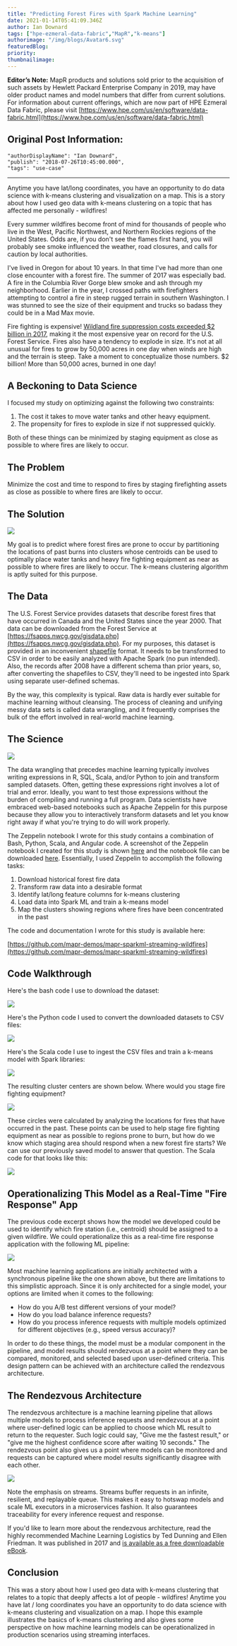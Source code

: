 ```yaml
---
title: "Predicting Forest Fires with Spark Machine Learning"
date: 2021-01-14T05:41:09.346Z
author: Ian Downard 
tags: ["hpe-ezmeral-data-fabric","MapR","k-means"]
authorimage: "/img/blogs/Avatar6.svg"
featuredBlog:
priority:
thumbnailimage:
---
```

**Editor’s Note:** MapR products and solutions sold prior to the acquisition of such assets by Hewlett Packard Enterprise Company in 2019, may have older product names and model numbers that differ from current solutions. For information about current offerings, which are now part of HPE Ezmeral Data Fabric, please visit [https://www.hpe.com/us/en/software/data-fabric.html](https://www.hpe.com/us/en/software/data-fabric.html)

## Original Post Information:

```
"authorDisplayName": "Ian Downard",
"publish": "2018-07-26T10:45:00.000",
"tags": "use-case"
```
---
Anytime you have lat/long coordinates, you have an opportunity to do data science with k-means clustering and visualization on a map. This is a story about how I used geo data with k-means clustering on a topic that has affected me personally - wildfires!

Every summer wildfires become front of mind for thousands of people who live in the West, Pacific Northwest, and Northern Rockies regions of the United States. Odds are, if you don't see the flames first hand, you will probably see smoke influenced the weather, road closures, and calls for caution by local authorities.

I've lived in Oregon for about 10 years. In that time I've had more than one close encounter with a forest fire. The summer of 2017 was especially bad. A fire in the Columbia River Gorge blew smoke and ash through my neighborhood. Earlier in the year, I crossed paths with firefighters attempting to control a fire in steep rugged terrain in southern Washington. I was stunned to see the size of their equipment and trucks so badass they could be in a Mad Max movie.

Fire fighting is expensive! [Wildland fire suppression costs exceeded $2 billion in 2017](https://www.usda.gov/media/press-releases/2017/09/14/forest-service-wildland-fire-suppression-costs-exceed-2-billion), making it the most expensive year on record for the U.S. Forest Service. Fires also have a tendency to explode in size. It's not at all unusual for fires to grow by 50,000 acres in one day when winds are high and the terrain is steep. Take a moment to conceptualize those numbers. $2 billion! More than 50,000 acres, burned in one day!

## A Beckoning to Data Science

I focused my study on optimizing against the following two constraints:

1.  The cost it takes to move water tanks and other heavy equipment.
2.  The propensity for fires to explode in size if not suppressed quickly.

Both of these things can be minimized by staging equipment as close as possible to where fires are likely to occur.

## The Problem

Minimize the cost and time to respond to fires by staging firefighting assets as close as possible to where fires are likely to occur.

## The Solution

![](https://hpe-developer-portal.s3.amazonaws.com/uploads/media/2020/12/image10-1610603073723.png)

My goal is to predict where forest fires are prone to occur by partitioning the locations of past burns into clusters whose centroids can be used to optimally place water tanks and heavy fire fighting equipment as near as possible to where fires are likely to occur. The k-means clustering algorithm is aptly suited for this purpose.

## The Data

The U.S. Forest Service provides datasets that describe forest fires that have occurred in Canada and the United States since the year 2000. That data can be downloaded from the Forest Service at [https://fsapps.nwcg.gov/gisdata.php](https://fsapps.nwcg.gov/gisdata.php). For my purposes, this dataset is provided in an inconvenient [shapefile](http://doc.arcgis.com/en/arcgis-online/reference/shapefiles.htm) format. It needs to be transformed to CSV in order to be easily analyzed with Apache Spark (no pun intended). Also, the records after 2008 have a different schema than prior years, so, after converting the shapefiles to CSV, they'll need to be ingested into Spark using separate user-defined schemas.

By the way, this complexity is typical. Raw data is hardly ever suitable for machine learning without cleansing. The process of cleaning and unifying messy data sets is called data wrangling, and it frequently comprises the bulk of the effort involved in real-world machine learning.

## The Science

![](https://hpe-developer-portal.s3.amazonaws.com/uploads/media/2020/12/image7-1610603093049.png)

The data wrangling that precedes machine learning typically involves writing expressions in R, SQL, Scala, and/or Python to join and transform sampled datasets. Often, getting these expressions right involves a lot of trial and error. Ideally, you want to test those expressions without the burden of compiling and running a full program. Data scientists have embraced web-based notebooks such as Apache Zeppelin for this purpose because they allow you to interactively transform datasets and let you know right away if what you're trying to do will work properly.

The Zeppelin notebook I wrote for this study contains a combination of Bash, Python, Scala, and Angular code. A screenshot of the Zeppelin notebook I created for this study is shown [here](https://github.com/iandow/iandow.github.io/blob/master/img/firenotebook.png) and the notebook file can be downloaded [here](https://raw.githubusercontent.com/iandow/iandow.github.io/master/_includes/Forest%20Fire%20Prediction.json). Essentially, I used Zeppelin to accomplish the following tasks:

1.  Download historical forest fire data
2.  Transform raw data into a desirable format
3.  Identify lat/long feature columns for k-means clustering
4.  Load data into Spark ML and train a k-means model
5.  Map the clusters showing regions where fires have been concentrated in the past

The code and documentation I wrote for this study is available here:

[https://github.com/mapr-demos/mapr-sparkml-streaming-wildfires](https://github.com/mapr-demos/mapr-sparkml-streaming-wildfires)

## Code Walkthrough

Here's the bash code I use to download the dataset:

![](https://hpe-developer-portal.s3.amazonaws.com/uploads/media/2020/12/image2-1610603101302.png)

Here's the Python code I used to convert the downloaded datasets to CSV files:

![](https://hpe-developer-portal.s3.amazonaws.com/uploads/media/2020/12/image9-1610603111027.png)

Here's the Scala code I use to ingest the CSV files and train a k-means model with Spark libraries:

![](https://hpe-developer-portal.s3.amazonaws.com/uploads/media/2020/12/image12-1610603119677.png)

The resulting cluster centers are shown below. Where would you stage fire fighting equipment?

![](https://hpe-developer-portal.s3.amazonaws.com/uploads/media/2020/12/image3-1610603128020.jpg)

These circles were calculated by analyzing the locations for fires that have occurred in the past. These points can be used to help stage fire fighting equipment as near as possible to regions prone to burn, but how do we know which staging area should respond when a new forest fire starts? We can use our previously saved model to answer that question. The Scala code for that looks like this:

![](https://hpe-developer-portal.s3.amazonaws.com/uploads/media/2020/12/image4-1610603136768.png)

## Operationalizing This Model as a Real-Time "Fire Response" App

The previous code excerpt shows how the model we developed could be used to identify which fire station (i.e., centroid) should be assigned to a given wildfire. We could operationalize this as a real-time fire response application with the following ML pipeline:

![](https://hpe-developer-portal.s3.amazonaws.com/uploads/media/2020/12/image1-1610603349597.png)

Most machine learning applications are initially architected with a synchronous pipeline like the one shown above, but there are limitations to this simplistic approach. Since it is only architected for a single model, your options are limited when it comes to the following:

*   How do you A/B test different versions of your model?
*   How do you load balance inference requests?
*   How do you process inference requests with multiple models optimized for different objectives (e.g., speed versus accuracy)?

In order to do these things, the model must be a modular component in the pipeline, and model results should rendezvous at a point where they can be compared, monitored, and selected based upon user-defined criteria. This design pattern can be achieved with an architecture called the rendezvous architecture.

## The Rendezvous Architecture

The rendezvous architecture is a machine learning pipeline that allows multiple models to process inference requests and rendezvous at a point where user-defined logic can be applied to choose which ML result to return to the requester. Such logic could say, "Give me the fastest result," or "give me the highest confidence score after waiting 10 seconds." The rendezvous point also gives us a point where models can be monitored and requests can be captured where model results significantly disagree with each other.

![](https://hpe-developer-portal.s3.amazonaws.com/uploads/media/2020/12/image5-1610603365540.png)

Note the emphasis on streams. Streams buffer requests in an infinite, resilient, and replayable queue. This makes it easy to hotswap models and scale ML executors in a microservices fashion. It also guarantees traceability for every inference request and response.

If you'd like to learn more about the rendezvous architecture, read the highly recommended Machine Learning Logistics by Ted Dunning and Ellen Friedman. It was published in 2017 and [is available as a free downloadable eBook](https://www.oreilly.com/library/view/machine-learning-logistics/9781491997628/).

## Conclusion

This was a story about how I used geo data with k-means clustering that relates to a topic that deeply affects a lot of people - wildfires! Anytime you have lat / long coordinates you have an opportunity to do data science with k-means clustering and visualization on a map. I hope this example illustrates the basics of k-means clustering and also gives some perspective on how machine learning models can be operationalized in production scenarios using streaming interfaces.